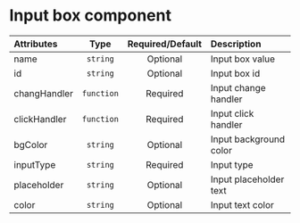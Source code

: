 # Input box component

<table>
    <thead>
        <tr>
            <th style="text-align:left;">Attributes</th>
            <th style="text-align:center;">Type</th>
            <th style="text-align:center;">Required/Default</th>
            <th style="text-align:left;">Description</th>
        </tr>
    </thead>
    <tbody>
        <tr>
            <td style="text-align:left;">name</td>
            <td style="text-align:center;"><code>string</code></td>
            <td style="text-align:center;">Optional</td>
            <td style="text-align:left;">Input box value</td>
        </tr>
        <tr>
            <td style="text-align:left;">id</td>
            <td style="text-align:center;"><code>string</code></td>
            <td style="text-align:center;">Optional</td>
            <td style="text-align:left;">Input box id</td>
        </tr>
        <tr>
            <td style="text-align:left;">changHandler</td>
            <td style="text-align:center;"><code>function</code></td>
            <td style="text-align:center;">Required</td>
            <td style="text-align:left;">Input change handler</td>
        </tr>
        <tr>
            <td style="text-align:left;">clickHandler</td>
            <td style="text-align:center;"><code>function</code></td>
            <td style="text-align:center;">Required</td>
            <td style="text-align:left;">Input click handler</td>
        </tr>
        <tr>
            <td style="text-align:left;">bgColor</td>
            <td style="text-align:center;"><code>string</code></td>
            <td style="text-align:center;">Optional</td>
            <td style="text-align:left;">Input background color</td>
        </tr>
        <tr>
            <td style="text-align:left;">inputType</td>
            <td style="text-align:center;"><code>string</code></td>
            <td style="text-align:center;">Required</td>
            <td style="text-align:left;">Input type</td>
        </tr>
        <tr>
            <td style="text-align:left;">placeholder</td>
            <td style="text-align:center;"><code>string</code></td>
            <td style="text-align:center;">Optional</td>
            <td style="text-align:left;">Input placeholder text</td>
        </tr>
        <tr>
            <td style="text-align:left;">color</td>
            <td style="text-align:center;"><code>string</code></td>
            <td style="text-align:center;">Optional</td>
            <td style="text-align:left;">Input text color</td>
        </tr>
    </tbody>
</table>

